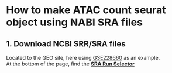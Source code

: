 # How to make ATAC count seurat object using NABI SRA files

## 1. Download NCBI SRR/SRA files
Located to the GEO site, here using [GSE228660](https://www.ncbi.nlm.nih.gov/geo/query/acc.cgi?acc=GSE228660) as an example.  
At the bottom of the page, find the [**SRA Run Selector**](https://www.ncbi.nlm.nih.gov/Traces/study/?acc=PRJNA950970&o=acc_s%3Aa)

